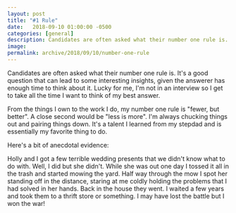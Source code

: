 ```yaml
---
layout: post
title: "#1 Rule"
date:   2018-09-10 01:00:00 -0500
categories: [general]
description: Candidates are often asked what their number one rule is. It's a good question that can lead to some interesting insights, given the answerer has enough time to think about it. Here's mine.
image: 
permalink: archive/2018/09/10/number-one-rule
---
```


Candidates are often asked what their number one rule is. It's a good question that can lead to some interesting insights, given the answerer has enough time to think about it. Lucky for me, I'm not in an interview so I get to take all the time I want to think of my best answer.

From the things I own to the work I do, my number one rule is "fewer, but better". A close second would be "less is more". I'm always chucking things out and pairing things down. It's a talent I learned from my stepdad and is essentially my favorite thing to do.

Here's a bit of anecdotal evidence:

Holly and I got a few terrible wedding presents that we didn't know what to do with. Well, I did but she didn't. While she was out one day I tossed it all in the trash and started mowing the yard. Half way through the mow I spot her standing off in the distance, staring at me coldly holding the problems that I had solved in her hands. Back in the house they went. I waited a few years and took them to a thrift store or something. I may have lost the battle but I won the war!